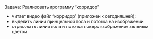 Задача:
Реализовать программу “корридор”
- читает видео файл “корридор” (приложен к сегодняшней);
- выделить линии принцельной пола и потолка на
изображении
- отрисовать линии пола и потолка поверх изображение зеленым цветом
